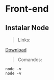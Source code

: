 # Front-end

## Instalar Node

> Links:

[Download](https://nodejs.org/en)

> Comandos:

```
node -v
node -v
```